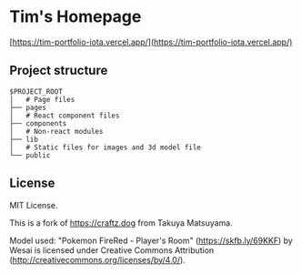 # Tim's Homepage
[https://tim-portfolio-iota.vercel.app/](https://tim-portfolio-iota.vercel.app/)

## Project structure

```
$PROJECT_ROOT
│   # Page files
├── pages
│   # React component files
├── components
│   # Non-react modules
├── lib
│   # Static files for images and 3d model file
└── public
```

## License

MIT License.

This is a fork of https://craftz.dog from Takuya Matsuyama.

Model used: "Pokemon FireRed - Player's Room" (https://skfb.ly/69KKF) by Wesai is licensed under Creative Commons Attribution (http://creativecommons.org/licenses/by/4.0/).
